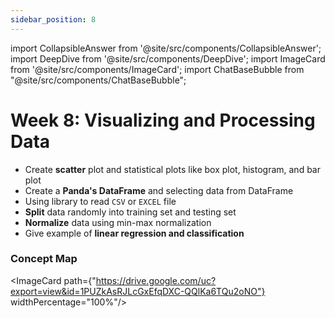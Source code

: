 ```yaml
---
sidebar_position: 8
---
```


import CollapsibleAnswer from '@site/src/components/CollapsibleAnswer';
import DeepDive from '@site/src/components/DeepDive';
import ImageCard from '@site/src/components/ImageCard';
import ChatBaseBubble from "@site/src/components/ChatBaseBubble";

# Week 8: Visualizing and Processing Data

- Create **scatter** plot and statistical plots like box plot, histogram, and bar plot
- Create a **Panda's DataFrame** and selecting data from DataFrame
- Using library to read `CSV` or `EXCEL` file
- **Split** data randomly into training set and testing set
- **Normalize** data using min-max normalization
- Give example of **linear regression and classification**

<ChatBaseBubble/>

### Concept Map

<ImageCard path={"https://drive.google.com/uc?export=view&id=1PUZkAsRJLcGxEfqDXC-QQlKa6TQu2oNO"} widthPercentage="100%"/>
